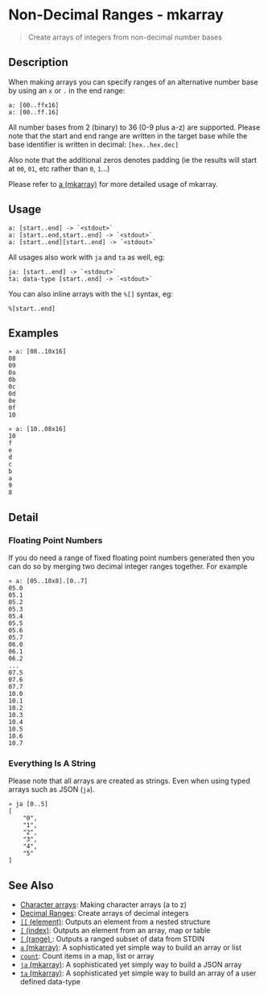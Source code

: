 # Non-Decimal Ranges - mkarray

> Create arrays of integers from non-decimal number bases

## Description

When making arrays you can specify ranges of an alternative number base by
using an `x` or `.` in the end range:

    a: [00..ffx16]
    a: [00..ff.16]

All number bases from 2 (binary) to 36 (0-9 plus a-z) are supported.
Please note that the start and end range are written in the target base
while the base identifier is written in decimal: `[hex..hex.dec]`

Also note that the additional zeros denotes padding (ie the results will
start at `00`, `01`, etc rather than `0`, `1`...)

Please refer to [a (mkarray)](../../commands/a.md) for more detailed usage of mkarray.

## Usage

    a: [start..end] -> `<stdout>`
    a: [start..end,start..end] -> `<stdout>`
    a: [start..end][start..end] -> `<stdout>`

All usages also work with `ja` and `ta` as well, eg:

    ja: [start..end] -> `<stdout>`
    ta: data-type [start..end] -> `<stdout>`

You can also inline arrays with the `%[]` syntax, eg:

    %[start..end]

## Examples

    » a: [08..10x16]
    08
    09
    0a
    0b
    0c
    0d
    0e
    0f
    10

    » a: [10..08x16]
    10
    f
    e
    d
    c
    b
    a
    9
    8

## Detail

### Floating Point Numbers

If you do need a range of fixed floating point numbers generated then you can
do so by merging two decimal integer ranges together. For example

    » a: [05..10x8].[0..7]
    05.0
    05.1
    05.2
    05.3
    05.4
    05.5
    05.6
    05.7
    06.0
    06.1
    06.2
    ...
    07.5
    07.6
    07.7
    10.0
    10.1
    10.2
    10.3
    10.4
    10.5
    10.6
    10.7

### Everything Is A String

Please note that all arrays are created as strings. Even when using typed
arrays such as JSON (`ja`).

    » ja [0..5]
    [
        "0",
        "1",
        "2",
        "3",
        "4",
        "5"
    ]

## See Also

- [Character arrays](./character.md):
  Making character arrays (a to z)
- [Decimal Ranges](./decimal.md):
  Create arrays of decimal integers
- [`[[` (element)](../../commands/element.md):
  Outputs an element from a nested structure
- [`[` (index)](../../commands/index.md):
  Outputs an element from an array, map or table
- [`[` (range) ](../../commands/range.md):
  Outputs a ranged subset of data from STDIN
- [`a` (mkarray)](../../commands/a.md):
  A sophisticated yet simple way to build an array or list
- [`count`](../../commands/count.md):
  Count items in a map, list or array
- [`ja` (mkarray)](../../commands/ja.md):
  A sophisticated yet simply way to build a JSON array
- [`ta` (mkarray)](../../commands/ta.md):
  A sophisticated yet simple way to build an array of a user defined data-type
